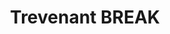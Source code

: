 ---
title: Trevenant BREAK
layout: deck
era: 2016
description: T8 US Nationals 2016 - Masters - Michael Bergerac
links:
  - href: https://limitlesstcg.com/decks/list/3880
    title: Limitless page
cards:
  pokemon:
    - name: Trevenant BREAK
      set: BKP
      number: 66
      quantity: 3
    - name: Trevenant
      set: XY
      number: 55
      quantity: 4
    - name: Phantump
      set: BKP
      number: 64
      quantity: 4
    - name: Shaymin EX
      set: ROS
      number: 77
      quantity: 3
  trainers:
    - name: Professor Sycamore
      set: XY
      number: 122
      quantity: 4
    - name: Team Flare Grunt
      set: XY
      number: 129
      quantity: 2
    - name: N
      set: FCO
      number: 105
      quantity: 1
    - name: Lysandre
      set: FLF
      number: 90
      quantity: 1
    - name: Xerosic
      set: PHF
      number: 110
      quantity: 1
    - name: Delinquent
      set: BKP
      number: 98
      quantity: 1
    - name: VS Seeker
      set: PHF
      number: 109
      quantity: 4
    - name: Ultra Ball
      set: FLF
      number: 99
      quantity: 4
    - name: Crushing Hammer
      set: KSS
      number: 34
      quantity: 4
    - name: Trainers' Mail
      set: ROS
      number: 92
      quantity: 4
    - name: Red Card
      set: XY
      number: 124
      quantity: 3
    - name: Super Rod
      set: BKT
      number: 149
      quantity: 1
    - name: Head Ringer Team Flare Hyper Gear
      set: PHF
      number: 97
      quantity: 2
    - name: Dimension Valley
      set: PHF
      number: 93
      quantity: 4
  energy:
    - name: Psychic Energy
      set: GEN
      number: 79
      quantity: 7
---